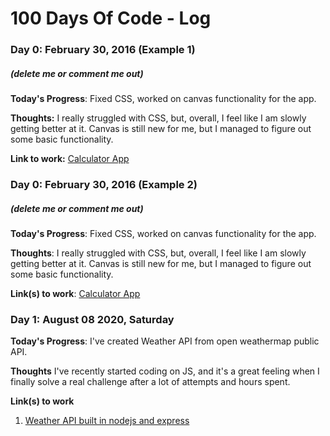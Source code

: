 # 100 Days Of Code - Log

### Day 0: February 30, 2016 (Example 1)
##### (delete me or comment me out)

**Today's Progress**: Fixed CSS, worked on canvas functionality for the app.

**Thoughts:** I really struggled with CSS, but, overall, I feel like I am slowly getting better at it. Canvas is still new for me, but I managed to figure out some basic functionality.

**Link to work:** [Calculator App](http://www.example.com)

### Day 0: February 30, 2016 (Example 2)
##### (delete me or comment me out)

**Today's Progress**: Fixed CSS, worked on canvas functionality for the app.

**Thoughts**: I really struggled with CSS, but, overall, I feel like I am slowly getting better at it. Canvas is still new for me, but I managed to figure out some basic functionality.

**Link(s) to work**: [Calculator App](http://www.example.com)


### Day 1: August 08 2020, Saturday

**Today's Progress**: I've created Weather API from open weathermap public API.

**Thoughts** I've recently started coding on JS, and it's a great feeling when I finally solve a real challenge after a lot of attempts and hours spent.

**Link(s) to work**
1. [Weather API built in nodejs and express](https://github.com/peesajagadeesh/Weather-API/commit/c08bf7b0e85178b9911d2f1cd6a57dab804558ee)
